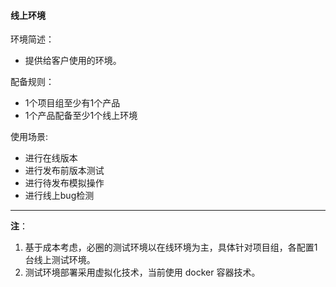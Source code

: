 #### 线上环境

环境简述：
* 提供给客户使用的环境。

配备规则：
* 1个项目组至少有1个产品
* 1个产品配备至少1个线上环境


使用场景:
* 进行在线版本
* 进行发布前版本测试
* 进行待发布模拟操作
* 进行线上bug检测

---

**注**：
1. 基于成本考虑，必圈的测试环境以在线环境为主，具体针对项目组，各配置1台线上测试环境。
2. 测试环境部署采用虚拟化技术，当前使用 docker 容器技术。